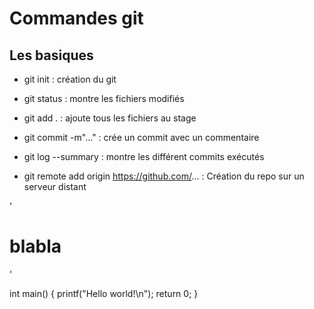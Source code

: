 
# Commandes git

## Les basiques
* git init : création du git  
* git status : montre les fichiers modifiés  
* git add . : ajoute tous les fichiers au stage  
* git commit -m"..." : crée un commit avec un commentaire  
* git log --summary : montre les différent commits exécutés  

* git remote add origin https://github.com/... : Création du repo sur un serveur distant

'<h1> blabla </h1>'

int main()
{
    printf("Hello world!\n");
    return 0;
}
